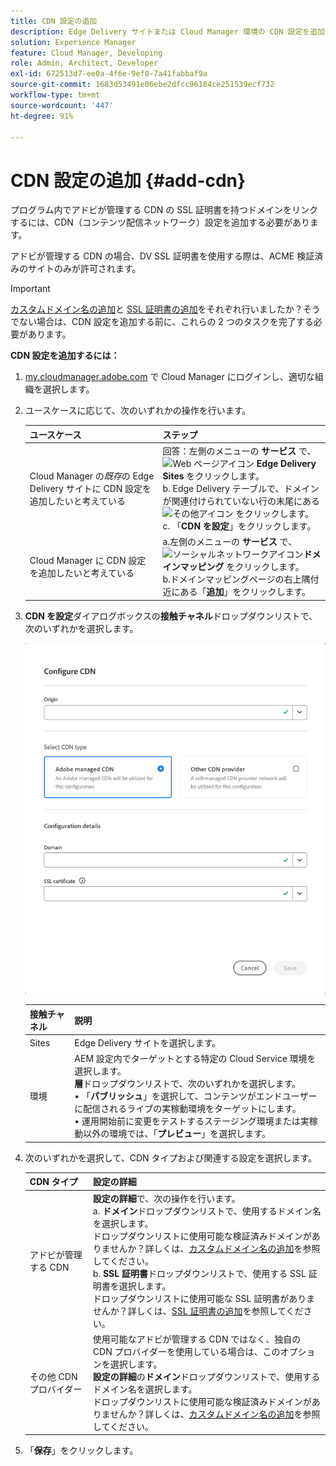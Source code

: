 ```yaml
---
title: CDN 設定の追加
description: Edge Delivery サイトまたは Cloud Manager 環境の CDN 設定を追加する方法について説明します。
solution: Experience Manager
feature: Cloud Manager, Developing
role: Admin, Architect, Developer
exl-id: 672513d7-ee0a-4f6e-9ef0-7a41fabbaf9a
source-git-commit: 1683d53491e06ebe2dfcc96184ce251539ecf732
workflow-type: tm+mt
source-wordcount: '447'
ht-degree: 91%

---
```



# CDN 設定の追加 {#add-cdn}

プログラム内でアドビが管理する CDN の SSL 証明書を持つドメインをリンクするには、CDN（コンテンツ配信ネットワーク）設定を追加する必要があります。

アドビが管理する CDN の場合、DV SSL 証明書を使用する際は、ACME 検証済みのサイトのみが許可されます。

>[!IMPORTANT]
>
>[カスタムドメイン名の追加](/help/implementing/cloud-manager/custom-domain-names/add-custom-domain-name.md)と [SSL 証明書の追加](/help/implementing/cloud-manager/managing-ssl-certifications/add-ssl-certificate.md)をそれぞれ行いましたか？そうでない場合は、CDN 設定を追加する前に、これらの 2 つのタスクを完了する必要があります。

**CDN 設定を追加するには：**

1. [my.cloudmanager.adobe.com](https://my.cloudmanager.adobe.com/) で Cloud Manager にログインし、適切な組織を選択します。

1. ユースケースに応じて、次のいずれかの操作を行います。

   | ユースケース | ステップ |
   | --- | --- |
   | Cloud Manager の&#x200B;*既存*&#x200B;の Edge Delivery サイトに CDN 設定を追加したいと考えている | 回答：左側のメニューの **サービス** で、![Web ページアイコン ](https://spectrum.adobe.com/static/icons/workflow_18/Smock_WebPages_18_N.svg) **Edge Delivery Sites** をクリックします。<br>b. Edge Delivery テーブルで、ドメインが関連付けられていない行の末尾にある ![その他アイコン](https://spectrum.adobe.com/static/icons/workflow_18/Smock_More_18_N.svg) をクリックします。<br>c. 「**CDN を設定**」をクリックします。 |
   | Cloud Manager に CDN 設定を追加したいと考えている | a.左側のメニューの **サービス** で、![ ソーシャルネットワークアイコン ](https://spectrum.adobe.com/static/icons/workflow_18/Smock_SocialNetwork_18_N.svg)**ドメインマッピング** をクリックします。<br>b.ドメインマッピングページの右上隅付近にある「**追加**」をクリックします。 |

1. **CDN を設定**&#x200B;ダイアログボックスの&#x200B;**接触チャネル**&#x200B;ドロップダウンリストで、次のいずれかを選択します。

   ![CDN を設定ダイアログボックス](/help/implementing/cloud-manager/assets/configure-cdn-dialog.png)

   | 接触チャネル | 説明 |
   | --- | --- |
   | Sites | Edge Delivery サイトを選択します。 |
   | 環境 | AEM 設定内でターゲットとする特定の Cloud Service 環境を選択します。<br>**層**&#x200B;ドロップダウンリストで、次のいずれかを選択します。<br>• 「**パブリッシュ**」を選択して、コンテンツがエンドユーザーに配信されるライブの実稼動環境をターゲットにします。<br>• 運用開始前に変更をテストするステージング環境または実稼動以外の環境では、「**プレビュー**」を選択します。 |

1. 次のいずれかを選択して、CDN タイプおよび関連する設定を選択します。

   | CDN タイプ | 設定の詳細 |
   | --- | --- |
   | アドビが管理する CDN | **設定の詳細**&#x200B;で、次の操作を行います。<br>a. **ドメイン**&#x200B;ドロップダウンリストで、使用するドメイン名を選択します。<br>ドロップダウンリストに使用可能な検証済みドメインがありませんか？詳しくは、[カスタムドメイン名の追加](/help/implementing/cloud-manager/custom-domain-names/add-custom-domain-name.md)を参照してください。<br>b. **SSL 証明書**&#x200B;ドロップダウンリストで、使用する SSL 証明書を選択します。<br>ドロップダウンリストに使用可能な SSL 証明書がありませんか？詳しくは、[SSL 証明書の追加](/help/implementing/cloud-manager/managing-ssl-certifications/add-ssl-certificate.md)を参照してください。 |
   | その他 CDN プロバイダー | 使用可能なアドビが管理する CDN ではなく、独自の CDN プロバイダーを使用している場合は、このオプションを選択します。<br>**設定の詳細**&#x200B;の&#x200B;**ドメイン**&#x200B;ドロップダウンリストで、使用するドメイン名を選択します。<br>ドロップダウンリストに使用可能な検証済みドメインがありませんか？詳しくは、[カスタムドメイン名の追加](/help/implementing/cloud-manager/custom-domain-names/add-custom-domain-name.md)を参照してください。 |

1. 「**保存**」をクリックします。
